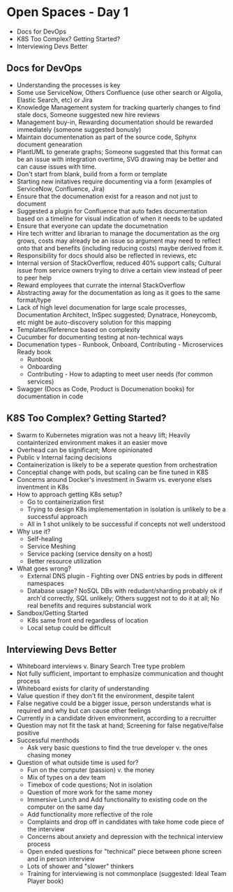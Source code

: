 # Open Spaces - Day 1

* Docs for DevOps
* K8S Too Complex? Getting Started?
* Interviewing Devs Better

## Docs for DevOps

* Understanding the processes is key
* Some use ServiceNow, Others Confluence (use other search or Algolia, Elastic Search, etc) or Jira
* Knowledge Management system for tracking quarterly changes to find stale docs, Someone suggested new hire reviews
* Management buy-in, Rewarding documentation should be rewarded immediately (someone suggested bonusly)
* Maintain documentenation as part of the source code, Sphynx document genearation
* PlantUML to generate graphs; Someone suggested that this format can be an issue with integration overtime, SVG drawing may be better and can cause issues with time.
* Don't start from blank, build from a form or template
* Starting new initatives require documenting via a form (examples of ServiceNow, Confluence, Jira)
* Ensure that the documenation exist for a reason and not just to document
* Suggested a plugin for Confluence that auto fades documentation based on a timeline for visual indication of when it needs to be updated
* Ensure that everyone can update the documetnation
* Hire tech writter and librarian to manage the documentation as the org grows, costs may already be an issue so argument may need to reflect onto that and benefits (including reducing costs) maybe derived from it.
* Responsibility for docs should also be reflected in reviews, etc
* Internal version of StackOverflow, reduced 40% support calls; Cultural issue from service owners trying to drive a certain view instead of peer to peer help
* Reward employees that currate the internal StackOverflow
* Abstracting away for the documentation as long as it goes to the same format/type
* Lack of high level documenation for large scale processes, Documentation Architect, InSpec suggested; Dynatrace, Honeycomb, etc might be auto-discovery solution for this mapping
* Templates/Reference based on complexity
* Cucumber for documenting testing at non-technical ways
* Documenation types - Runbook, Onboard, Contributing - Microservices Ready book
    * Runbook
    * Onboarding
    * Contributing - How to adapting to meet user needs (for common services)
* Swagger (Docs as Code, Product is Documenation books) for documentation in code

## K8S Too Complex? Getting Started?

* Swarm to Kubernetes migration was not a heavy lift; Heavily containterized environment makes it an easier move
* Overhead can be significant; More opinionated
* Public v Internal facing decisions
* Containerization is likely to be a seperate question from orchestration
* Conceptial change with pods, but scaling can be fine tuned in K8S
* Concerns around Docker's investment in Swarm vs. everyone elses inventment in K8s
* How to approach getting K8s setup?
    * Go to containerization first
    * Trying to design K8s implemementation in isolation is unlikely to be a successful approach
    * All in 1 shot unlikely to be successful if concepts not well understood
* Why use it?
    * Self-healing
    * Service Meshing
    * Service packing (service density on a host)
    * Better resource utilization
* What goes wrong?
    * External DNS plugin - Fighting over DNS entries by pods in different namespaces
    * Database usage? NoSQL DBs with redudant/sharding probably ok if arch'd correctly, SQL unlikely; Others suggest not to do it at all; No real benefits and requires substancial work
* Sandbox/Getting Started
    * K8s same front end regardless of location
    * Local setup could be difficult


## Interviewing Devs Better
* Whiteboard interviews v. Binary Search Tree type problem
* Not fully sufficient, important to emphasize communication and thought process
* Whiteboard exists for clarity of understanding
* Value question if they don't fit the environment, despite talent
* False negative could be a bigger issue, person understands what is required and why but can cause other feelings
* Currently in a candidate driven environment, according to a recruitter
* Question may not fit the task at hand; Screening for false negative/false positive
* Successful menthods
    * Ask very basic questions to find the true developer v. the ones chasing money
* Question of what outside time is used for?
    * Fun on the computer (passion) v. the money
    * Mix of types on a dev team 
    * Timebox of code questions; Not in isolation
    * Question of more work for the same money
    * Immersive Lunch and Add functionality to existing code on the computer on the same day
    * Add functionality more reflective of the role
    * Complaints and drop off in candidates with take home code piece of the interview
    * Concerns about anxiety and depression with the technical interview process
    * Open ended questions for "technical" piece between phone screen and in person interview
    * Lots of shower and "slower" thinkers
    * Training for interviewing is not commonplace (suggested: Ideal Team Player book)
    